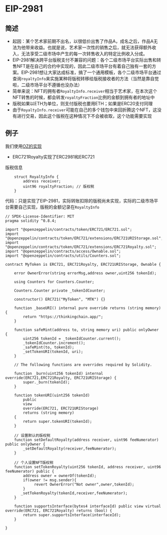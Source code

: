 # EIP-2981

## 简述

- 起因：某个艺术家前期不出名，以很低价出售了作品A，成名之后，作品A无法为他带来收益。也就是说，艺术家一次性的销售之后，就无法获得额外收入，无法享受二级市场中产生的每一次转售收入的特定比例收入分成。
- EIP-2981解决跨平台版税支付不兼容的问题：各个二级市场平台实际出售和转售NFT是在自己的合约中实现的，因此二级市场平台有着自己独有一套的方案。EIP-2981想让大家达成标准，搞了一个通用模板，各个二级市场平台通过查询`royaltyInfo`来实施某种将版税转移给版税接收者的方法（当然是靠自觉啦，二级市场平台不遵循也没办法）
- 简单来说：NFT的拥有者`RoyaltyInfo.receiver`相当于艺术家，在本次这个NFT转售的时候，都会转发`royaltyFraction`比例的金额到拥有者的地址中
- 版税如果以ETH为单位，则支付版税也要用ETH；如果是ERC20支付同理
- 由于`RoyaltyInfo.receiver`可能在自己的多个钱包中来回折腾这个NFT，这没有进行交易，因此这个版税在这种情况下不会被收取，这个功能需要实现

## 例子

我们使用[OZ的实现](https://github.com/OpenZeppelin/openzeppelin-contracts/blob/master/contracts/token/common/ERC2981.sol)

- ERC721Royalty实现了ERC2981和ERC721

版税信息

```solidity
    struct RoyaltyInfo {
        address receiver;
        uint96 royaltyFraction; // 版权税
    }
```

代码：只是实现了EIP-2981，实际转账扣除的版税尚未实现，实际的二级市场平台需要自己实现，版税的金额记录在`RoyaltyInfo`

```solidity
// SPDX-License-Identifier: MIT
pragma solidity ^0.8.4;

import "@openzeppelin/contracts/token/ERC721/ERC721.sol";
import "@openzeppelin/contracts/token/ERC721/extensions/ERC721URIStorage.sol";
import "@openzeppelin/contracts/token/ERC721/extensions/ERC721Royalty.sol";
import "@openzeppelin/contracts/access/Ownable.sol";
import "@openzeppelin/contracts/utils/Counters.sol";

contract MyToken is ERC721, ERC721Royalty, ERC721URIStorage, Ownable {

    error OwnerError(string errorMsg,address owner,uint256 tokenId);

    using Counters for Counters.Counter;

    Counters.Counter private _tokenIdCounter;

    constructor() ERC721("MyToken", "MTK") {}

    function _baseURI() internal pure override returns (string memory) {
        return "https://thinkingchain.app/";
    }

    function safeMint(address to, string memory uri) public onlyOwner {
        uint256 tokenId = _tokenIdCounter.current();
        _tokenIdCounter.increment();
        _safeMint(to, tokenId);
        _setTokenURI(tokenId, uri);
    }

    // The following functions are overrides required by Solidity.
    
    function _burn(uint256 tokenId) internal override(ERC721,ERC721Royalty, ERC721URIStorage) {
        super._burn(tokenId);
    }

    function tokenURI(uint256 tokenId)
        public
        view
        override(ERC721, ERC721URIStorage)
        returns (string memory)
    {
        return super.tokenURI(tokenId);
    }

	// 设置默认的版权税
    function setDefaultRoyalty(address receiver, uint96 feeNumerator)  public onlyOwner {
        _setDefaultRoyalty(receiver,feeNumerator);
    }

	// 个人设置NFT版权税
    function setTokenRoyalty(uint256 tokenId, address receiver, uint96 feeNumerator) public {
        address owner = ownerOf(tokenId);
        if(owner != msg.sender){
             revert OwnerError("Not owner",owner,tokenId);
        }
       _setTokenRoyalty(tokenId,receiver,feeNumerator);
    }
    
    function supportsInterface(bytes4 interfaceId) public view virtual override(ERC721, ERC721Royalty) returns (bool) {
        return super.supportsInterface(interfaceId);
    }

}
```


